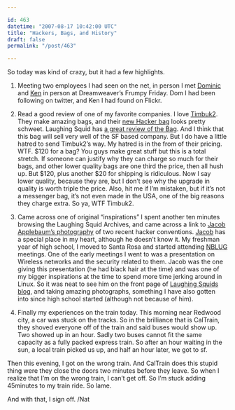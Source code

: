 ```yaml
---

id: 463
datetime: "2007-08-17 10:42:00 UTC"
title: "Hackers, Bags, and History"
draft: false
permalink: "/post/463"

---
```


So today was kind of crazy,  but it had a few highlights.

1. Meeting two employees I had seen on the net, in person
I met <a href="http://twitter.com/dom">Dominic</a> and <a href="http://www.flickr.com/people/kestelnon/">Ken</a> in person at Dreamweaver’s Frumpy Friday. Dom I had been following on twitter, and Ken I had found on Flickr.

2. Read a good review of one of my favorite companies.
I love <a href="http://www.timbuk2.com/tb2/retail/">Timbuk2</a>. They make amazing bags, and their <a href="http://www.timbuk2.com/tb2/products/hacker">new Hacker bag</a> looks pretty schweet. Laughing Squid has <a href="http://laughingsquid.com/timbuk2-hacker-bag-the-ultimate-vertical-laptop-bag/">a great review of the Bag</a>. And I think that this bag will sell very well of the SF based company.<!--more-->
But I do have a little hatred to send Timbuk2’s way. My hatred is in the from of their pricing. WTF. $120 for a bag? You guys make great stuff but this is a total stretch. If someone can justify why they can charge so much for their bags, and other lower quality bags are one third the price, then all hush up. But $120, plus another $20 for shipping is ridiculous. Now I say lower quality, because they are, but I don’t see why the upgrade in quality is worth triple the price. Also, hit me if I’m mistaken, but if it’s not a messenger bag, it’s not even made in the USA, one of the big reasons they charge extra. So ya, WTF Timbuk2.

3. Came across one of original “inspirations”
I spent another ten minutes browsing the Laughing Squid Archives, and came across a link to <a href="http://laughingsquid.com/chaos-communication-camp-2007-photos/">Jacob Applebaum’s photography</a> of two recent hacker conventions. <a href="http://appelbaum.net/">Jacob</a> has a special place in my heart, although he doesn’t know it. My freshman year of high school, I moved to Santa Rosa and started attending <a href="http://nblug.org/">NBLUG</a> meetings. One of the early meetings I went to was a presentation on Wireless networks and the security related to them. Jacob was the one giving this presentation (he had black hair at the time) and was one of my bigger inspirations at the time to spend more time jerking around in Linux. So it was neat to see him on the front page of <a href="http://laughingsquid.com/">Laughing Squids blog</a>, and taking amazing photographs, something I have also gotten into since high school started (although not because of him).

4. Finally my experiences on the train today.
This morning near Redwood city, a car was stuck on the tracks. So in the brilliance that is CalTrain, they shoved everyone off of the train and said buses would show up. Two showed up in an hour. Sadly two buses cannot fit the same capacity as a fully packed express train. So after an hour waiting in the sun, a local train picked us up, and half an hour later, we got to sf.

Then this evening, I got on the wrong train. And CalTrain does this stupid thing were they close the doors two minutes before they leave. So when I realize that I’m on the wrong train, I can’t get off. So I’m stuck adding 45minutes to my train ride. So lame.

And with that, I sign off.
/Nat


